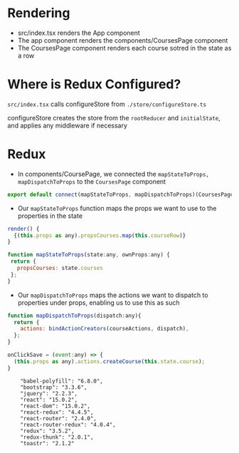 
# Rendering
 * src/index.tsx renders the App component
 * The app component renders the components/CoursesPage component
 * The CoursesPage component renders each course sotred in the state as a row

# Where is Redux Configured?
`src/index.tsx` calls configureStore from `./store/configureStore.ts`

configureStore creates the store from the `rootReducer` and `initialState`, and applies any middleware if necessary

# Redux
 * In components/CoursePage, we connected the `mapStateToProps, mapDispatchToProps` to the `CoursesPage` component
 ```js
 export default connect(mapStateToProps, mapDispatchToProps)(CoursesPage);
 ```
 * Our `mapStateToProps` function maps the props we want to use to the properties in the state
 ```js
 render() {
   {(this.props as any).propsCourses.map(this.courseRow)}
 }

 function mapStateToProps(state:any, ownProps:any) {
  return {
    propsCourses: state.courses
  };
}
 ```
* Our `mapDispatchToProps` maps the actions we want to dispatch to properties under props, enabling us to use this as such
```js
function mapDispatchToProps(dispatch:any){
  return {
    actions: bindActionCreators(courseActions, dispatch),
  };  
}

onClickSave = (event:any) => {
  (this.props as any).actions.createCourse(this.state.course);
}
```


```
    "babel-polyfill": "6.8.0",
    "bootstrap": "3.3.6",
    "jquery": "2.2.3",
    "react": "15.0.2",
    "react-dom": "15.0.2",
    "react-redux": "4.4.5",
    "react-router": "2.4.0",
    "react-router-redux": "4.0.4",
    "redux": "3.5.2",
    "redux-thunk": "2.0.1",
    "toastr": "2.1.2"
